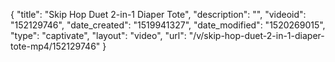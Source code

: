 {
    "title": "Skip Hop Duet 2-in-1 Diaper Tote",
    "description": "",
    "videoid": "152129746",
    "date_created": "1519941327",
    "date_modified": "1520269015",
    "type": "captivate",
    "layout": "video",
    "url": "\/v\/skip-hop-duet-2-in-1-diaper-tote-mp4\/152129746"
}